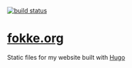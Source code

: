 [![build status](https://travis-ci.org/foxey/foxey.github.io.svg?branch=hugo-src)](https://travis-ci.org/foxey/foxey.github.io)
# [fokke.org](http://fokke.org)
Static files for my website built with [Hugo](https://gohugo.io)
